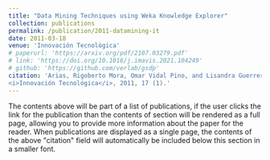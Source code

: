 ```yaml
---
title: "Data Mining Techniques using Weka Knowledge Explorer"
collection: publications
permalink: /publication/2011-datamining-it
date: 2011-03-18
venue: 'Innovación Tecnológica'
# paperurl: 'https://arxiv.org/pdf/2107.03279.pdf'
# link: 'https://doi.org/10.1016/j.imavis.2021.104249'
# github: 'https://github.com/verlab/gsdp'
citation: 'Arias, Rigoberto Mora, Omar Vidal Pino, and Lisandra Guerrero Pérez. &quot;Data Mining Techniques using Weka Knowledge Explorer.&quot; 
<i>Innovación Tecnológica</i>, 2011, 17 (1).'
---
```

The contents above will be part of a list of publications, if the user clicks the link for the publication than the contents of section will be rendered as a full page, allowing you to provide more information about the paper for the reader. When publications are displayed as a single page, the contents of the above "citation" field will automatically be included below this section in a smaller font.